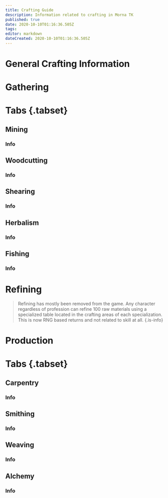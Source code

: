 ```yaml
---
title: Crafting Guide
description: Information related to crafting in Morna TK
published: true
date: 2020-10-10T01:16:36.505Z
tags: 
editor: markdown
dateCreated: 2020-10-10T01:16:36.505Z
---
```



# General Crafting Information

# Gathering
# Tabs {.tabset}
## Mining
### Info
## Woodcutting
### Info
## Shearing
### Info
## Herbalism
### Info
## Fishing
### Info

# Refining
> Refining has mostly been removed from the game. Any character regardless of profession can refine 100 raw materials using a specialized table located in the crafting areas of each specialization. This is now RNG based returns and not related to skill at all.
{.is-info}


# Production
# Tabs {.tabset}
## Carpentry
### Info
## Smithing
### Info
## Weaving
### Info
## Alchemy
### Info